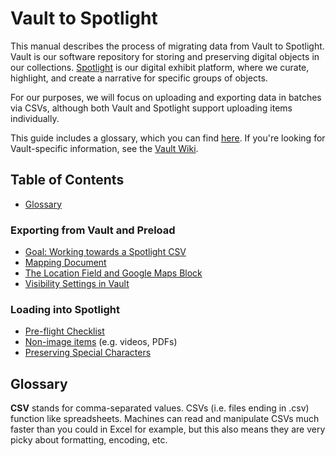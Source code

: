 # Vault to Spotlight

This manual describes the process of migrating data from Vault to Spotlight. Vault is our software repository for storing and preserving digital objects in our collections. [Spotlight](https://exhibits.library.uvic.ca/) is our digital exhibit platform, where we curate, highlight, and create a narrative for specific groups of objects.

For our purposes, we will focus on uploading and exporting data in batches via CSVs, although both Vault and Spotlight support uploading items individually.

This guide includes a glossary, which you can find [here](#glossary). If you're looking for Vault-specific information, see the [Vault Wiki](https://github.com/UVicLibrary/Vault/wiki).

## Table of Contents
* [Glossary](#glossary)

### Exporting from Vault and Preload
* [Goal: Working towards a Spotlight CSV]()
* [Mapping Document]()
* [The Location Field and Google Maps Block]()
* [Visibility Settings in Vault]()

### Loading into Spotlight
* [Pre-flight Checklist]()
* [Non-image items]() (e.g. videos, PDFs)
* [Preserving Special Characters]()

## Glossary

**CSV** stands for comma-separated values. CSVs (i.e. files ending in .csv) function like spreadsheets. Machines can read and manipulate CSVs much faster than you could in Excel for example, but this also means they are very picky about formatting, encoding, etc.
